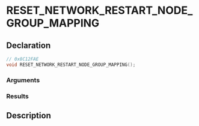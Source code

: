 # RESET_NETWORK_RESTART_NODE_GROUP_MAPPING

## Declaration
```cpp
// 0x8C12FAE
void RESET_NETWORK_RESTART_NODE_GROUP_MAPPING();
```

### Arguments

### Results

## Description
